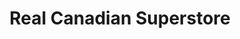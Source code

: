 ---
title: "Real Canadian Superstore"
url: /edmonton/real-canadian-superstore-23-avenue-nw/
shop: supermarket
---